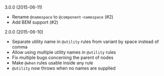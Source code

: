 3.0.0 (2015-06-11)
  - Rename `@namespace` to `@component-namespace` (#2)
  - Add BEM support (#2)

2.0.0 (2015-06-10)
  - Separate utility name in `@utility` rules from variant by space instead of
      comma
  - Allow using multiple utility names in `@utility` rules
  - Fix multiple bugs concerning the parent of nodes
  - Make `@when` rules usable inside any rule
  - `@utility` now throws when no names are supplied
